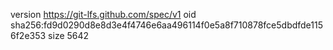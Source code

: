 version https://git-lfs.github.com/spec/v1
oid sha256:fd9d0290d8e8d3e4f4746e6aa496114f0e5a8f710878fce5dbdfde1156f2e353
size 5642
